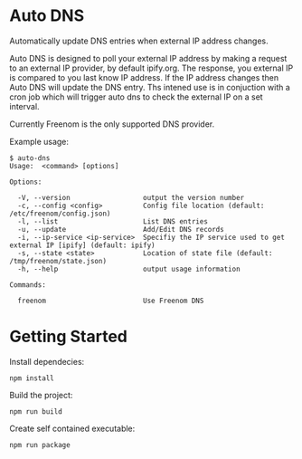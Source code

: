 # Auto DNS
Automatically update DNS entries when external IP address changes.

Auto DNS is designed to poll your external IP address by making a request to an external IP provider, by default ipify.org. The response, you external IP is compared to you last know IP address. If the IP address changes then Auto DNS will update the DNS entry. Ths intened use is in conjuction with a cron job which will trigger auto dns to check the external IP on a set interval.

Currently Freenom is the only supported DNS provider. 

Example usage:

```
$ auto-dns
Usage:  <command> [options]

Options:

  -V, --version                  output the version number
  -c, --config <config>          Config file location (default: /etc/freenom/config.json)
  -l, --list                     List DNS entries
  -u, --update                   Add/Edit DNS records
  -i, --ip-service <ip-service>  Specifiy the IP service used to get external IP [ipify] (default: ipify)
  -s, --state <state>            Location of state file (default: /tmp/freenom/state.json)
  -h, --help                     output usage information

Commands:

  freenom                        Use Freenom DNS

```

# Getting Started

Install dependecies:

```
npm install
```

Build the project:

```
npm run build
```

Create self contained executable:

```
npm run package
```

